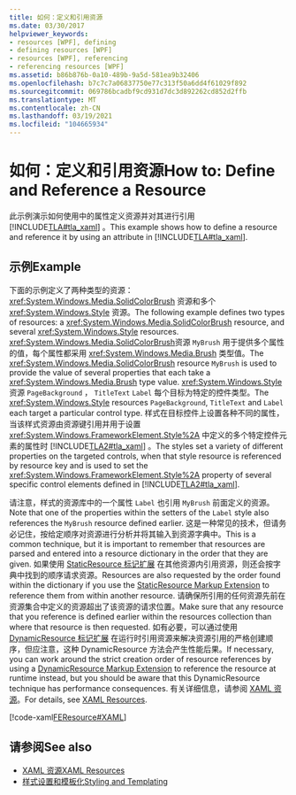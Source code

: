 ```yaml
---
title: 如何：定义和引用资源
ms.date: 03/30/2017
helpviewer_keywords:
- resources [WPF], defining
- defining resources [WPF]
- resources [WPF], referencing
- referencing resources [WPF]
ms.assetid: b86b876b-0a10-489b-9a5d-581ea9b32406
ms.openlocfilehash: b7c7c7a06837750e77c313f50a6dd4f61029f892
ms.sourcegitcommit: 069786bcadbf9cd931d7dc3d892262cd852d2ffb
ms.translationtype: MT
ms.contentlocale: zh-CN
ms.lasthandoff: 03/19/2021
ms.locfileid: "104665934"
---
```

# <a name="how-to-define-and-reference-a-resource"></a><span data-ttu-id="f9f8d-102">如何：定义和引用资源</span><span class="sxs-lookup"><span data-stu-id="f9f8d-102">How to: Define and Reference a Resource</span></span>

<span data-ttu-id="f9f8d-103">此示例演示如何使用中的属性定义资源并对其进行引用 [!INCLUDE[TLA#tla_xaml](../../../includes/tlasharptla-xaml-md.md)] 。</span><span class="sxs-lookup"><span data-stu-id="f9f8d-103">This example shows how to define a resource and reference it by using an attribute in [!INCLUDE[TLA#tla_xaml](../../../includes/tlasharptla-xaml-md.md)].</span></span>

## <a name="example"></a><span data-ttu-id="f9f8d-104">示例</span><span class="sxs-lookup"><span data-stu-id="f9f8d-104">Example</span></span>

<span data-ttu-id="f9f8d-105">下面的示例定义了两种类型的资源： <xref:System.Windows.Media.SolidColorBrush> 资源和多个 <xref:System.Windows.Style> 资源。</span><span class="sxs-lookup"><span data-stu-id="f9f8d-105">The following example defines two types of resources: a <xref:System.Windows.Media.SolidColorBrush> resource, and several <xref:System.Windows.Style> resources.</span></span> <span data-ttu-id="f9f8d-106"><xref:System.Windows.Media.SolidColorBrush>资源 `MyBrush` 用于提供多个属性的值，每个属性都采用 <xref:System.Windows.Media.Brush> 类型值。</span><span class="sxs-lookup"><span data-stu-id="f9f8d-106">The <xref:System.Windows.Media.SolidColorBrush> resource `MyBrush` is used to provide the value of several properties that each take a <xref:System.Windows.Media.Brush> type value.</span></span> <span data-ttu-id="f9f8d-107"><xref:System.Windows.Style>资源 `PageBackground` ， `TitleText` `Label` 每个目标为特定的控件类型。</span><span class="sxs-lookup"><span data-stu-id="f9f8d-107">The <xref:System.Windows.Style> resources `PageBackground`, `TitleText` and `Label` each target a particular control type.</span></span> <span data-ttu-id="f9f8d-108">样式在目标控件上设置各种不同的属性，当该样式资源由资源键引用并用于设置 <xref:System.Windows.FrameworkElement.Style%2A> 中定义的多个特定控件元素的属性时 [!INCLUDE[TLA2#tla_xaml](../../../includes/tla2sharptla-xaml-md.md)] 。</span><span class="sxs-lookup"><span data-stu-id="f9f8d-108">The styles set a variety of different properties on the targeted controls, when that style resource is referenced by resource key and is used to set the <xref:System.Windows.FrameworkElement.Style%2A> property of several specific control elements defined in [!INCLUDE[TLA2#tla_xaml](../../../includes/tla2sharptla-xaml-md.md)].</span></span>

<span data-ttu-id="f9f8d-109">请注意，样式的资源库中的一个属性 `Label` 也引用 `MyBrush` 前面定义的资源。</span><span class="sxs-lookup"><span data-stu-id="f9f8d-109">Note that one of the properties within the setters of the `Label` style also references the `MyBrush` resource defined earlier.</span></span> <span data-ttu-id="f9f8d-110">这是一种常见的技术，但请务必记住，按给定顺序对资源进行分析并将其输入到资源字典中。</span><span class="sxs-lookup"><span data-stu-id="f9f8d-110">This is a common technique, but it is important to remember that resources are parsed and entered into a resource dictionary in the order that they are given.</span></span> <span data-ttu-id="f9f8d-111">如果使用 [StaticResource 标记扩展](staticresource-markup-extension.md) 在其他资源内引用资源，则还会按字典中找到的顺序请求资源。</span><span class="sxs-lookup"><span data-stu-id="f9f8d-111">Resources are also requested by the order found within the dictionary if you use the [StaticResource Markup Extension](staticresource-markup-extension.md) to reference them from within another resource.</span></span> <span data-ttu-id="f9f8d-112">请确保所引用的任何资源先前在资源集合中定义的资源超出了该资源的请求位置。</span><span class="sxs-lookup"><span data-stu-id="f9f8d-112">Make sure that any resource that you reference is defined earlier within the resources collection than where that resource is then requested.</span></span> <span data-ttu-id="f9f8d-113">如有必要，可以通过使用 [DynamicResource 标记扩展](dynamicresource-markup-extension.md) 在运行时引用资源来解决资源引用的严格创建顺序，但应注意，这种 DynamicResource 方法会产生性能后果。</span><span class="sxs-lookup"><span data-stu-id="f9f8d-113">If necessary, you can work around the strict creation order of resource references by using a [DynamicResource Markup Extension](dynamicresource-markup-extension.md) to reference the resource at runtime instead, but you should be aware that this DynamicResource technique has performance consequences.</span></span> <span data-ttu-id="f9f8d-114">有关详细信息，请参阅 [XAML 资源](/dotnet/desktop-wpf/fundamentals/xaml-resources-define)。</span><span class="sxs-lookup"><span data-stu-id="f9f8d-114">For details, see [XAML Resources](/dotnet/desktop-wpf/fundamentals/xaml-resources-define).</span></span>

[!code-xaml[FEResource#XAML](~/samples/snippets/csharp/VS_Snippets_Wpf/FEResource/CS/default.xaml#xaml)]

## <a name="see-also"></a><span data-ttu-id="f9f8d-115">请参阅</span><span class="sxs-lookup"><span data-stu-id="f9f8d-115">See also</span></span>

- [<span data-ttu-id="f9f8d-116">XAML 资源</span><span class="sxs-lookup"><span data-stu-id="f9f8d-116">XAML Resources</span></span>](/dotnet/desktop-wpf/fundamentals/xaml-resources-define)
- [<span data-ttu-id="f9f8d-117">样式设置和模板化</span><span class="sxs-lookup"><span data-stu-id="f9f8d-117">Styling and Templating</span></span>](/dotnet/desktop-wpf/fundamentals/styles-templates-overview)
